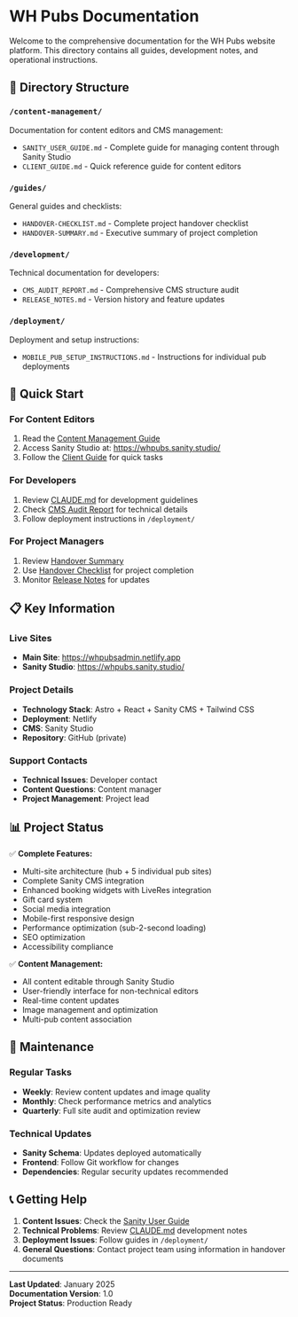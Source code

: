 # WH Pubs Documentation

Welcome to the comprehensive documentation for the WH Pubs website platform. This directory contains all guides, development notes, and operational instructions.

## 📁 Directory Structure

### `/content-management/`
Documentation for content editors and CMS management:
- `SANITY_USER_GUIDE.md` - Complete guide for managing content through Sanity Studio
- `CLIENT_GUIDE.md` - Quick reference guide for content editors

### `/guides/`
General guides and checklists:
- `HANDOVER-CHECKLIST.md` - Complete project handover checklist
- `HANDOVER-SUMMARY.md` - Executive summary of project completion

### `/development/`
Technical documentation for developers:
- `CMS_AUDIT_REPORT.md` - Comprehensive CMS structure audit
- `RELEASE_NOTES.md` - Version history and feature updates

### `/deployment/`
Deployment and setup instructions:
- `MOBILE_PUB_SETUP_INSTRUCTIONS.md` - Instructions for individual pub deployments

## 🚀 Quick Start

### For Content Editors
1. Read the [Content Management Guide](content-management/SANITY_USER_GUIDE.md)
2. Access Sanity Studio at: https://whpubs.sanity.studio/
3. Follow the [Client Guide](content-management/CLIENT_GUIDE.md) for quick tasks

### For Developers
1. Review [CLAUDE.md](../CLAUDE.md) for development guidelines
2. Check [CMS Audit Report](development/CMS_AUDIT_REPORT.md) for technical details
3. Follow deployment instructions in `/deployment/`

### For Project Managers
1. Review [Handover Summary](guides/HANDOVER-SUMMARY.md)
2. Use [Handover Checklist](guides/HANDOVER-CHECKLIST.md) for project completion
3. Monitor [Release Notes](development/RELEASE_NOTES.md) for updates

## 📋 Key Information

### Live Sites
- **Main Site**: https://whpubsadmin.netlify.app
- **Sanity Studio**: https://whpubs.sanity.studio/

### Project Details
- **Technology Stack**: Astro + React + Sanity CMS + Tailwind CSS
- **Deployment**: Netlify
- **CMS**: Sanity Studio
- **Repository**: GitHub (private)

### Support Contacts
- **Technical Issues**: Developer contact
- **Content Questions**: Content manager
- **Project Management**: Project lead

## 📊 Project Status

✅ **Complete Features:**
- Multi-site architecture (hub + 5 individual pub sites)
- Complete Sanity CMS integration
- Enhanced booking widgets with LiveRes integration
- Gift card system
- Social media integration
- Mobile-first responsive design
- Performance optimization (sub-2-second loading)
- SEO optimization
- Accessibility compliance

✅ **Content Management:**
- All content editable through Sanity Studio
- User-friendly interface for non-technical editors
- Real-time content updates
- Image management and optimization
- Multi-pub content association

## 🔧 Maintenance

### Regular Tasks
- **Weekly**: Review content updates and image quality
- **Monthly**: Check performance metrics and analytics
- **Quarterly**: Full site audit and optimization review

### Technical Updates
- **Sanity Schema**: Updates deployed automatically
- **Frontend**: Follow Git workflow for changes
- **Dependencies**: Regular security updates recommended

## 📞 Getting Help

1. **Content Issues**: Check the [Sanity User Guide](content-management/SANITY_USER_GUIDE.md)
2. **Technical Problems**: Review [CLAUDE.md](../CLAUDE.md) development notes
3. **Deployment Issues**: Follow guides in `/deployment/`
4. **General Questions**: Contact project team using information in handover documents

---

**Last Updated**: January 2025  
**Documentation Version**: 1.0  
**Project Status**: Production Ready